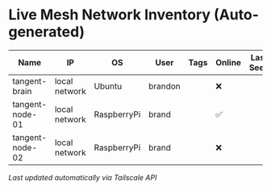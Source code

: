 # Live Mesh Network Inventory (Auto-generated)

| Name | IP | OS | User | Tags | Online | Last Seen |
|------|----|----|------|------|--------|-----------|
| tangent-brain | local network | Ubuntu | brandon |  | ❌ |  |
| tangent-node-01 | local network | RaspberryPi | brand |  | ✅ |  |
| tangent-node-02 | local network | RaspberryPi | brand |  | ❌ |  |

_Last updated automatically via Tailscale API_
